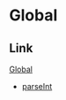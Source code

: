 # Global


## Link

[Global](https://github.com/wowww/TIL/blob/master/Dictionary/Global/Global.md)

- [parseInt]()